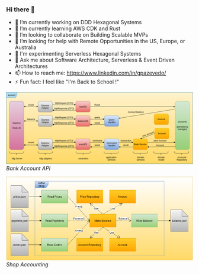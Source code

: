 ### Hi there 👋

- 🔭 I’m currently working on DDD Hexagonal Systems
- 🌱 I’m currently learning AWS CDK and Rust
- 👯 I’m looking to collaborate on Building Scalable MVPs
- 🤔 I’m looking for help with Remote Opportunities in the US, Europe, or Australia
- :rocket: I'm experimenting Serverless Hexagonal Systems
- 💬 Ask me about Software Architecture, Serverless & Event Driven Architectures
- 📫 How to reach me: https://www.linkedin.com/in/gpazevedo/
- ⚡ Fun fact: I feel like "I'm Back to School !"

![CQRS Hexagonal](./Accounts_API.png)
*Bank Account API*

![ETL Hexagonal](./CoffeeShop_Architecture.png) <br>
*Shop Accounting*
